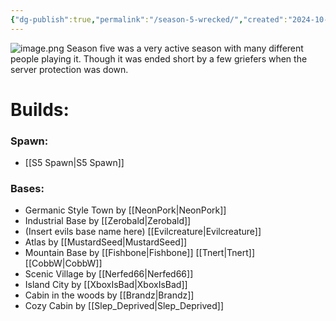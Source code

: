 ```yaml
---
{"dg-publish":true,"permalink":"/season-5-wrecked/","created":"2024-10-16T22:32:08.777-05:00","updated":"2024-10-17T13:57:21.193-05:00"}
---
```


![image.png](/img/user/Images/image.png)
Season five was a very active season with many different people playing it. Though it was ended short by a few griefers when the server protection was down. 

# Builds:

### Spawn:
- [[S5 Spawn\|S5 Spawn]]

### Bases:
- Germanic Style Town by [[NeonPork\|NeonPork]]
- Industrial Base by [[Zerobald\|Zerobald]]
- (Insert evils base name here) [[Evilcreature\|Evilcreature]]
- Atlas by [[MustardSeed\|MustardSeed]]
- Mountain Base by [[Fishbone\|Fishbone]] [[Tnert\|Tnert]] [[CobbW\|CobbW]]
- Scenic Village by [[Nerfed66\|Nerfed66]]
- Island City by [[XboxIsBad\|XboxIsBad]]
- Cabin in the woods by [[Brandz\|Brandz]]
- Cozy Cabin by [[Slep_Deprived\|Slep_Deprived]]
